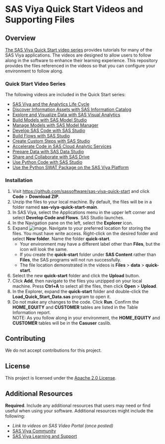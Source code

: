 # SAS Viya Quick Start Videos and Supporting Files

## Overview

[The SAS Viya Quick Start video series](https://video.sas.com/category/videos/sas-viya-quick-start) provides tutorials for many of the SAS Viya applications. The videos are designed to allow users to follow along in the software to enhance their learning experience. This repository provides the files referenced in the videos so that you can configure your environment to follow along.  

### Quick Start Video Series

The following videos are included in the Quick Start series:
- [SAS Viya and the Analytics Life Cycle](https://video.sas.com/detail/videos/sas-viya-quick-start/video/6325462141112/sas-viya-and-the-analytics-life-cycle?autoStart=true)
- [Discover Information Assets with SAS Information Catalog](https://video.sas.com/detail/videos/sas-viya-quick-start/video/6326134225112/discover-information-assets-with-sas-information-catalog?autoStart=true)
- [Explore and Visualize Data with SAS Visual Analytics](https://video.sas.com/detail/videos/sas-viya-quick-start/video/6323595794112/explore-and-visualize-data-with-sas-visual-analytics?autoStart=true)
- [Build Models with SAS Model Studio](https://video.sas.com/detail/videos/sas-viya-quick-start/video/6326334754112/build-models-with-sas-model-studio?autoStart=true)
- [Manage Models with SAS Model Manager](https://video.sas.com/detail/videos/sas-viya-quick-start/video/6326134528112/manage-models-with-sas-model-manager?autoStart=true)
- [Develop SAS Code with SAS Studio](https://video.sas.com/detail/videos/sas-viya-quick-start/video/6325460656112/develop-sas-code-with-sas-studio?autoStart=true)
- [Build Flows with SAS Studio](https://video.sas.com/detail/videos/sas-viya-quick-start/video/6325462242112/build-flows-with-sas-studio?autoStart=true)
- [Create Custom Steps with SAS Studio](https://video.sas.com/detail/videos/sas-viya-quick-start/video/6347011003112/create-custom-steps-with-sas-studio?autoStart=true)
- [Accelerate Code in SAS Cloud Analytic Services](https://video.sas.com/detail/videos/sas-viya-quick-start/video/6326133063112/accelerate-code-with-sas-cloud-analytic-services?autoStart=true)
- [Prepare Data with SAS Data Studio](https://video.sas.com/detail/videos/sas-viya-quick-start/video/6332730394112/prepare-data-with-sas-data-studio?autoStart=true)
- [Share and Collaborate with SAS Drive](https://video.sas.com/detail/videos/sas-viya-quick-start/video/6332187252112/share-and-collaborate-with-sas-drive?autoStart=true)
- [Use Python Code with SAS Studio](https://video.sas.com/detail/videos/sas-viya-quick-start/video/6332185094112/use-python-code-in-sas-studio?autoStart=true)
- [Use the Python SWAT Package on the SAS Viya Platform](https://video.sas.com/detail/videos/sas-viya-quick-start/video/6332198984112/use-the-python-swat-package-on-the-sas-viya-platform?autoStart=true)

### Installation

1.	Visit https://github.com/sassoftware/sas-viya-quick-start and click **Code** > **Download ZIP**. 
2.	Unzip the files to your local machine. By default, the files will be in a folder named **sas-viya-quick-start-main**.
3.	In SAS Viya, select the Applications menu in the upper left corner and select **Develop Code and Flows**. SAS Studio launches. 
4.	In the Navigation pane on the left, select the **Explorer** icon. 
5.	Expand ![image](https://github.com/sassoftware/sas-viya-quick-start/assets/22669486/d8c5b592-25ba-4b81-9e9e-795cb5efcee2). Navigate to your preferred location for storing the files. You must have write access. Right-click on the desired folder and select **New folder**. Name the folder **quick-start**.  
    * Your environment may have a different label other than **Files**, but the icon will look the same.
    * If you create the **quick-start** folder under **SAS Content** rather than **Files**, the SAS programs will not run successfully.
    * The file location demonstrated in the videos is **Files** > **data** > **quick-start**.
6.	Select the new **quick-start** folder and click the **Upload** button. 
7.	Click **Add**, then navigate to the files you unzipped on your local machine. Press **Ctrl+A** to select all the files, then click **Open** > **Upload**.
8.	In the Explorer, expand the **quick-start** folder and double-click the **Load_Quick_Start_Data.sas** program to open it. 
9.	Do not make any changes to the code. Click **Run**. Confirm the **HOME_EQUITY** and **CUSTOMER** tables are listed in the Table Information report.  
NOTE: As you follow along in your environment, the **HOME_EQUITY** and **CUSTOMER** tables will be in the **Casuser** caslib. 

## Contributing

We do not accept contributions for this project. 

## License

This project is licensed under the [Apache 2.0 License](LICENSE).

## Additional Resources

**Required**. Include any additional resources that users may need or find useful when using your software. Additional resources might include the following:

* *Link to videos on SAS Video Portal (once posted)*
* [SAS Viya Community](https://communities.sas.com/t5/SAS-Viya/ct-p/viya)
* [SAS Viya Learning and Support](https://support.sas.com/en/software/sas-viya.html)
